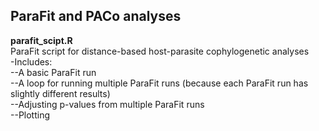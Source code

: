 ## ParaFit and PACo analyses

<b>parafit_scipt.R</b>
<br>ParaFit script for distance-based host-parasite cophylogenetic analyses
<br>-Includes:
<br>  --A basic ParaFit run
<br>  --A loop for running multiple ParaFit runs (because each ParaFit run has slightly different results)
<br>  --Adjusting p-values from multiple ParaFit runs
<br>  --Plotting
</br>
